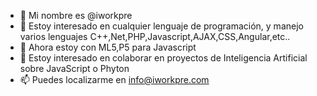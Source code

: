 - 👋 Mi nombre es @iworkpre
- 👀 Estoy interesado en cualquier lenguaje de programación, y manejo varios lenguajes C++,Net,PHP,Javascript,AJAX,CSS,Angular,etc..
- 🌱 Ahora estoy con ML5,P5 para Javascript
- 💞️ Estoy interesado en colaborar en proyectos de Inteligencia Artificial sobre JavaScript o Phyton
- 📫 Puedes localizarme en info@iworkpre.com

<!---
iworkpre/iworkpre is a ✨ special ✨ repository because its `README.md` (this file) appears on your GitHub profile.
You can click the Preview link to take a look at your changes.
--->
